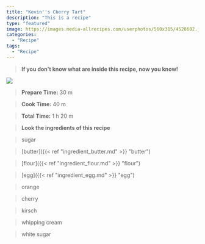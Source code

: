 ```yaml
---
title: "Kevin''s Cherry Tart"
description: "This is a recipe"
type: "featured"
image: https://images.media-allrecipes.com/userphotos/560x315/4528602.jpg
categories: 
  - "Recipe"
tags: 
  - "Recipe"
---
```



>**If you don't know what are inside this recipe, now you know!**

![](../images/Recipes-Banner.jpg)
> **Prepare Time:** 30 m


> **Cook Time:** 40 m


> **Total Time:** 1 h 20 m

> **Look the ingredients of this recipe**

> sugar

> [butter]({{< ref "ingredient_butter.md" >}} "butter")

> [flour]({{< ref "ingredient_flour.md" >}} "flour")

> [egg]({{< ref "ingredient_egg.md" >}} "egg")

> orange

> cherry

> kirsch

> whipping cream

> white sugar

